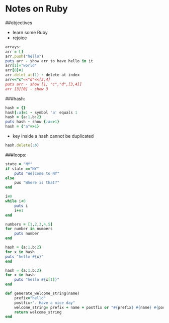 # Notes on Ruby

##objectives
- learn some Ruby
- rejoice
 
```ruby
arrays:
arr = []
arr.push("hello")
puts arr - show arr to have hello in it
arr[1]="world"
arr[0]=1
arr.delet_at(1) - delete at index
arr<<"c"<<"d"<<[3,4]
puts arr - show [1, "c","d",[3,4]]
arr [3][0] - show 3
```

###hash:

```ruby
hash = {}
hash[:a]=1 - symbol 'a' equals 1
hash = {a:1,b:2}
puts hash - show {:a=>1}
hash = {"a"=>1}
```

- key inside a hash cannot be duplicated
 
```ruby
hash.delete(:b)
```

###loops:

```ruby
state = "NY"
if state =="NY"
	puts "Welcome to NY"
else
	pus "Where is that?"
end
```

```ruby
i=0
while i<0
	puts i
	i+=1
end
```

```ruby
numbers = [1,2,3,4,5]
for number in numbers
	puts number
end
```

```ruby
hash = {a:1,b:2}
for x in hash
puts "hello #{x}"
end
```

```ruby
hash = {a:1,b:2}
for x in hash
	puts "hello #{x[1]}"
end
```

```ruby
def generate_welcome_string(name)
	prefix="hello"
	postfix-". Have a nice day"
	welcome_string= prefix + name + postfix or "#{prefix} #{name} #{postfix}"
	return welcome_string
end
```

	
